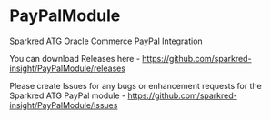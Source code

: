 # PayPalModule
Sparkred ATG Oracle Commerce PayPal Integration

You can download Releases here - https://github.com/sparkred-insight/PayPalModule/releases

Please create Issues for any bugs or enhancement requests for the Sparkred ATG PayPal module - https://github.com/sparkred-insight/PayPalModule/issues
